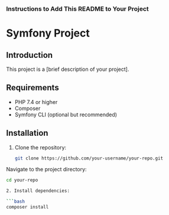 ### Instructions to Add This README to Your Project
# Symfony Project

## Introduction
This project is a [brief description of your project].

## Requirements
- PHP 7.4 or higher
- Composer
- Symfony CLI (optional but recommended)

## Installation
1. Clone the repository:
   ```bash
   git clone https://github.com/your-username/your-repo.git
Navigate to the project directory:

   ```bash  
   cd your-repo

2. Install dependencies:

```bash
composer install

